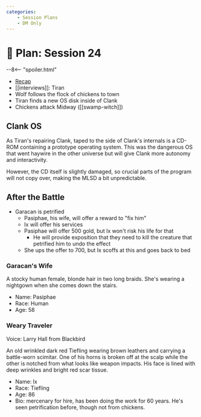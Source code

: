 ```yaml
---
categories:
    - Session Plans
    - DM Only
---
```


# 🔐 Plan: Session 24

--8<-- "spoiler.html"

- [Recap](../sessions/session-23.md)
- [[interviews]]: Tiran
- Wolf follows the flock of chickens to town
- Tiran finds a new OS disk inside of Clank
- Chickens attack Midway ([[swamp-witch]])

## Clank OS

As Tiran's repairing Clank, taped to the side of Clank's internals is a CD-ROM containing a prototype operating system. This was the dangerous OS that went haywire in the other universe but will give Clank more autonomy and interactivity.

However, the CD itself is slightly damaged, so crucial parts of the program will not copy over, making the MLSD a bit unpredictable.

## After the Battle

- Garacan is petrified
  - Pasiphae, his wife, will offer a reward to "fix him"
  - Ix will offer his services
  - Pasiphae will offer 500 gold, but Ix won't risk his life for that
    - He will provide exposition that they need to kill the creature that petrified him to undo the effect
  - She ups the offer to 700, but Ix scoffs at this and goes back to bed

### Garacan's Wife

A stocky human female, blonde hair in two long braids. She's wearing a nightgown when she comes down the stairs.

- Name: Pasiphae
- Race: Human
- Age: 58

### Weary Traveler

Voice: Larry Hall from Blackbird

An old wrinkled dark red Tiefling wearing brown leathers and carrying a battle-worn scimitar. One of his horns is broken off at the scalp while the other is notched from what looks like weapon impacts. His face is lined with deep wrinkles and bright red scar tissue.

- Name: Ix
- Race: Tiefling
- Age: 86
- Bio: mercenary for hire, has been doing the work for 60 years. He's seen petrification before, though not from chickens.
